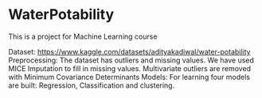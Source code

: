 # WaterPotability
This is a project for Machine Learning course

Dataset: https://www.kaggle.com/datasets/adityakadiwal/water-potability
Preprocessing:
The dataset has outliers and missing values. We have used MICE Imputation to fill in missing values. Multivariate outliers are removed with Minimum Covariance Determinants
Models:
For learning four models are built: Regression, Classification and clustering.
